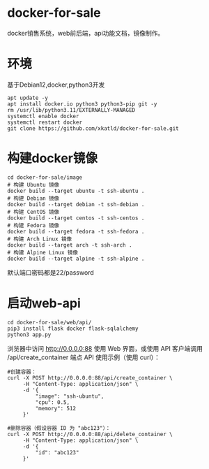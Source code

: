 # docker-for-sale
docker销售系统，web前后端，api功能文档，镜像制作。
# 环境
基于Debian12,docker,python3开发
```shell
apt update -y
apt install docker.io python3 python3-pip git -y
rm /usr/lib/python3.11/EXTERNALLY-MANAGED
systemctl enable docker
systemctl restart docker
git clone https://github.com/xkatld/docker-for-sale.git
```
# 构建docker镜像
```shell
cd docker-for-sale/image
# 构建 Ubuntu 镜像
docker build --target ubuntu -t ssh-ubuntu .
# 构建 Debian 镜像
docker build --target debian -t ssh-debian .
# 构建 CentOS 镜像
docker build --target centos -t ssh-centos .
# 构建 Fedora 镜像
docker build --target fedora -t ssh-fedora .
# 构建 Arch Linux 镜像
docker build --target arch -t ssh-arch .
# 构建 Alpine Linux 镜像
docker build --target alpine -t ssh-alpine .
```
默认端口密码都是22/password

# 启动web-api
```
cd docker-for-sale/web/api/
pip3 install flask docker flask-sqlalchemy
python3 app.py
```
浏览器中访问 http://0.0.0.0:88 使用 Web 界面，或使用 API 客户端调用 /api/create_container 端点
API 使用示例（使用 curl）：
```
#创建容器：
curl -X POST http://0.0.0.0:88/api/create_container \
     -H "Content-Type: application/json" \
     -d '{
         "image": "ssh-ubuntu",
         "cpu": 0.5,
         "memory": 512
     }'

#删除容器（假设容器 ID 为 "abc123"）：
curl -X POST http://0.0.0.0:88/api/delete_container \
     -H "Content-Type: application/json" \
     -d '{
         "id": "abc123"
     }'
```
